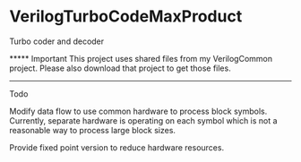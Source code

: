 # VerilogTurboCodeMaxProduct
Turbo coder and decoder

***** Important
This project uses shared files from my VerilogCommon project.  Please also download that project to get those files.
*****

Todo

Modify data flow to use common hardware to process block symbols.  Currently, separate hardware is operating on each symbol which is not a reasonable way to process large block sizes.

Provide fixed point version to reduce hardware resources.  
